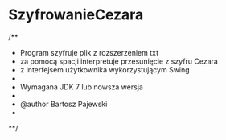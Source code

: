 # SzyfrowanieCezara

/**
* 	Program szyfruje plik z rozszerzeniem txt
*	za pomocą spacji interpretuje przesunięcie z szyfru Cezara
* 	z interfejsem użytkownika wykorzystującym Swing
*
* 	Wymagana JDK 7 lub nowsza wersja
*
*	@author Bartosz Pajewski
*	
**/

